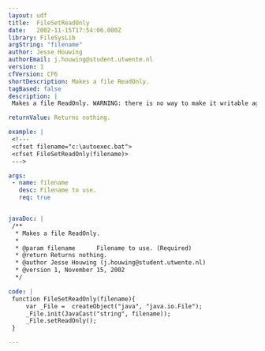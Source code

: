```yaml
---
layout: udf
title:  FileSetReadOnly
date:   2002-11-15T17:54:06.000Z
library: FileSysLib
argString: "filename"
author: Jesse Houwing
authorEmail: j.houwing@student.utwente.nl
version: 1
cfVersion: CF6
shortDescription: Makes a file ReadOnly.
tagBased: false
description: |
 Makes a file ReadOnly. WARNING: there is no way to make it writable again from Coldfusion. It uses the standard Java File object, which makes it very fast under Coldfusion MX.

returnValue: Returns nothing.

example: |
 <!---
 <cfset filename="c:\autoexec.bat">
 <cfset FileSetReadOnly(filename)>
 --->

args:
 - name: filename
   desc: Filename to use.
   req: true


javaDoc: |
 /**
  * Makes a file ReadOnly.
  * 
  * @param filename      Filename to use. (Required)
  * @return Returns nothing. 
  * @author Jesse Houwing (j.houwing@student.utwente.nl) 
  * @version 1, November 15, 2002 
  */

code: |
 function FileSetReadOnly(filename){
     var _File =  createObject("java", "java.io.File");
     _File.init(JavaCast("string", filename));
     _File.setReadOnly();
 }

---
```


